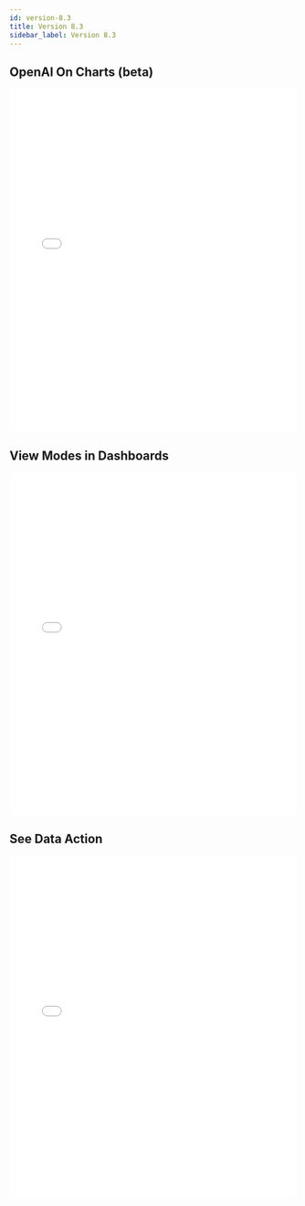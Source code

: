 ```yaml
---
id: version-8.3
title: Version 8.3
sidebar_label: Version 8.3
---
```



## OpenAI On Charts (beta)
<iframe src="//fast.wistia.net/embed/iframe/gcmgwy7sxd?videoFoam=true"
allowtransparency="true" frameBorder="0" scrolling="no" className="wistia_embed"
name="wistia_embed" allowFullScreen  width="100%" height="600"></iframe>
<script src="//fast.wistia.net/assets/external/iframe-api-v1.js"></script>


## View Modes in Dashboards
<iframe src="//fast.wistia.net/embed/iframe/2gcjx3i98p?videoFoam=true"
allowtransparency="true" frameBorder="0" scrolling="no" className="wistia_embed"
name="wistia_embed" allowFullScreen  width="100%" height="600"></iframe>
<script src="//fast.wistia.net/assets/external/iframe-api-v1.js"></script>



## See Data Action
<iframe src="//fast.wistia.net/embed/iframe/lifvy0j6qj?videoFoam=true"
allowtransparency="true" frameBorder="0" scrolling="no" className="wistia_embed"
name="wistia_embed" allowFullScreen  width="100%" height="600"></iframe>
<script src="//fast.wistia.net/assets/external/iframe-api-v1.js"></script>
